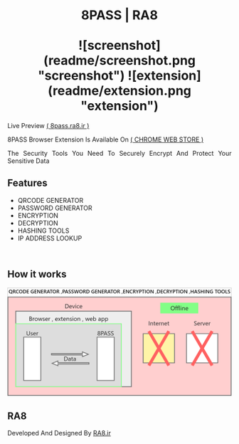 <h1 align="center">
  <span>8PASS | RA8</span>
  <br>
  <br>
  ![screenshot](readme/screenshot.png "screenshot") ![extension](readme/extension.png "extension")
  <!-- <img float="left" src="readme/screenshot.png" alt="RA8-SCRT" width="50%">
  <img float="right" src="readme/extension.png" alt="RA8-SCRT" width="50%"> -->
  <br>
</h1>

<p align="justify">
Live Preview <a href="https://8pass.ra8.ir" title="8pass.ra8.ir">( 8pass.ra8.ir )</a>
<p>
<p align="justify">
8PASS Browser Extension Is Available On <a href="https://chromewebstore.google.com/detail/8pass-security-tools/akgolcghbkfenobondknebgbebmckhio" title="8pass">( CHROME WEB STORE )</a>
<p>
<p align="justify">
The Security Tools You Need To Securely Encrypt And Protect Your Sensitive Data
<p>


## Features
- QRCODE GENERATOR
- PASSWORD GENERATOR
- ENCRYPTION
- DECRYPTION
- HASHING TOOLS
- IP ADDRESS LOOKUP

<br>

## How it works

<img src='readme/howitworks.png'>

## RA8

Developed And Designed By <a href="https://ra8.ir" title="RA8.ir">RA8.ir</a>
